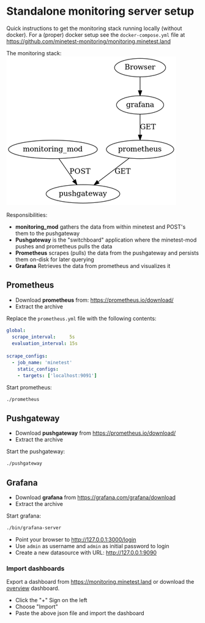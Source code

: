 
# Standalone monitoring server setup

Quick instructions to get the monitoring stack running locally (without docker).
For a (proper) docker setup see the `docker-compose.yml` file at https://github.com/minetest-monitoring/monitoring.minetest.land

The monitoring stack:
<img src="./standalone-stack.png"></img>

Responsibilities:
* **monitoring_mod** gathers the data from within minetest and POST's them to the pushgateway
* **Pushgateway** is the "switchboard" application where the minetest-mod pushes and prometheus pulls the data
* **Prometheus** scrapes (pulls) the data from the pushgateway and persists them on-disk for later querying
* **Grafana** Retrieves the data from prometheus and visualizes it

## Prometheus

* Download **prometheus** from: https://prometheus.io/download/
* Extract the archive

Replace the `prometheus.yml` file with the following contents:
```yml
global:
  scrape_interval:     5s
  evaluation_interval: 15s

scrape_configs:
  - job_name: 'minetest'
    static_configs:
    - targets: ['localhost:9091']
```

Start prometheus:
```bash
./prometheus
```


## Pushgateway

* Download **pushgateway** from https://prometheus.io/download/
* Extract the archive

Start the pushgateway:
```bash
./pushgateway
```

## Grafana

* Download **grafana** from https://grafana.com/grafana/download
* Extract the archive

Start grafana:
```bash
./bin/grafana-server
```

* Point your browser to http://127.0.0.1:3000/login
* Use `admin` as username and `admin` as initial password to login
* Create a new datasource with URL: http://127.0.0.1:9090

### Import dashboards

Export a dashboard from https://monitoring.minetest.land or download the [overview](./dashboard-overview.json) dashboard.

* Click the "+" Sign on the left
* Choose "Import"
* Paste the above json file and import the dashboard
